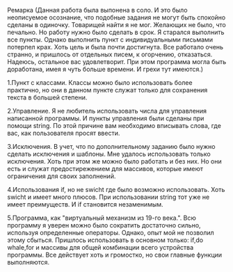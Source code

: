 Ремарка
(Данная работа была выпонена в соло. И это было неописуемое осознание, что подобные задания не могут быть спокойно сделаны в одиночку. 
Товарищей найти я не мог. Желающих не было, что печально. Но работу нужно было сделать в срок. Я старался выполнить все пункты. Однако выполнить пункт с индивидуальными письмами потерпел крах. 
Хоть цель и была почти достигнута. Все работало очень странно, и пришлось от отдельных писем, к огорчению, отказаться. Надеюсь, остальное вас удовлетворит. 
При этом программа могла быть доработана, имея я чуть больше времени. И грехи тут имеются.)

1.Пункт с классами.
Классы можно было использовать более практично, но они в данном пункте служат только для сохранения текста в большей степени.

2.Управление.
Я не любитель использовать числа для управления написанной программы. И пункты управления были сделаны при помощи string. По этой причине вам необходимо вписывать слова, где вас, как пользователя просят ввести.

3.Исключения.
В учет, что по дополнительному заданию было нужно сделать исключения и шаблоны. Мне удалось использовать только исключения. Хоть при этом же можно было работать и без них. 
Но они есть и служат предостирежением для массивов, которые имеют ограничения для своих заполнений.

4.Использования if, но не swicht где было возможно использовать.
Хоть swicht и имеет много плюсов. При использовании string тот уже не имеет преимуществ. И if становится незаменимым.

5.Программа, как "виртуальный механизм из 19-го века.".
Всю программу я уверен можно было сократить достаточно сильно, используя определенные операторы. Однако, опыт мой не позволил этому сбыться. 
Пришлось использовать в основном только: if,do whale,for и массивы для общей комбинации всего устройства программы. Все действует хоть и громостко, но свои главные функции выполняются.
